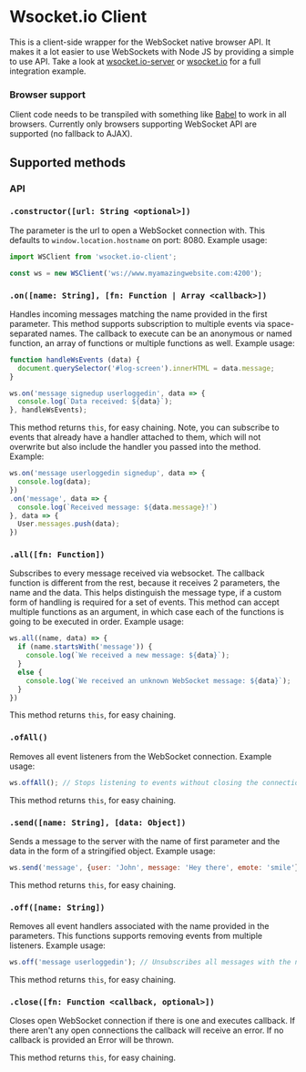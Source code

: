 # Wsocket.io Client

This is a client-side wrapper for the WebSocket native browser API. It makes it a lot easier to use WebSockets with Node JS by providing a simple to use API. Take a look at [wsocket.io-server](https://github.com/danielkov/wsocket.io-server) or [wsocket.io](https://github.com/danielkov/wsocket.io) for a full integration example.

### Browser support

Client code needs to be transpiled with something like [Babel](https://babeljs.io/) to work in all browsers. Currently only browsers supporting WebSocket API are supported (no fallback to AJAX).

## Supported methods

### API

### `.constructor([url: String <optional>])`
The parameter is the url to open a WebSocket connection with. This defaults to `window.location.hostname` on port: 8080. Example usage:

```js
import WSClient from 'wsocket.io-client';

const ws = new WSClient('ws://www.myamazingwebsite.com:4200');
```

### `.on([name: String], [fn: Function | Array <callback>])`
Handles incoming messages matching the name provided in the first parameter. This method supports subscription to multiple events via space-separated names. The callback to execute can be an anonymous or named function, an array of functions or multiple functions as well. Example usage:

```js
function handleWsEvents (data) {
  document.querySelector('#log-screen').innerHTML = data.message;
}

ws.on('message signedup userloggedin', data => {
  console.log(`Data received: ${data}`);
}, handleWsEvents);
```

This method returns `this`, for easy chaining.
Note, you can subscribe to events that already have a handler attached to them, which will not overwrite but also include the handler you passed into the method. Example:

```js
ws.on('message userloggedin signedup', data => {
  console.log(data);
})
.on('message', data => {
  console.log(`Received message: ${data.message}!`)
}, data => {
  User.messages.push(data);
})
```

### `.all([fn: Function])`
Subscribes to every message received via websocket. The callback function is different from the rest, because it receives 2 parameters, the name and the data. This helps distinguish the message type, if a custom form of handling is required for a set of events. This method can accept multiple functions as an argument, in which case each of the functions is going to be executed in order. Example usage:

```js
ws.all((name, data) => {
  if (name.startsWith('message')) {
    console.log(`We received a new message: ${data}`);
  }
  else {
    console.log(`We received an unknown WebSocket message: ${data}`);
  }
})
```

This method returns `this`, for easy chaining.

### `.ofAll()`
Removes all event listeners from the WebSocket connection. Example usage:

```js
ws.offAll(); // Stops listening to events without closing the connection.
```

This method returns `this`, for easy chaining.

### `.send([name: String], [data: Object])`
Sends a message to the server with the name of first parameter and the data in the form of a stringified object. Example usage:

```js
ws.send('message', {user: 'John', message: 'Hey there', emote: 'smile'});
```

This method returns `this`, for easy chaining.

### `.off([name: String])`
Removes all event handlers associated with the name provided in the parameters. This functions supports removing events from multiple listeners. Example usage:

```js
ws.off('message userloggedin'); // Unsubscribes all messages with the names: 'message' and 'userloggedin'.
```

This method returns `this`, for easy chaining.

### `.close([fn: Function <callback, optional>])`
Closes open WebSocket connection if there is one and executes callback. If there aren't any open connections the callback will receive an error. If no callback is provided an Error will be thrown.

This method returns `this`, for easy chaining.
